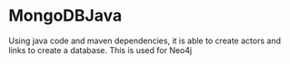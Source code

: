 # MongoDBJava
Using java code and maven dependencies, it is able to create actors and links to create a database. This is used for Neo4j
